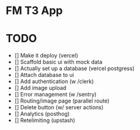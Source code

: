 # FM T3 App

# TODO

- [] Make it deploy (vercel)
- [] Scaffold basic ui with mock data
- [] Actually set up a database (vercel postgress)
- [] Attach database to ui
- [] Add authentication (w /clerk)
- [] Add image upload
- [] Error management (w /sentry)
- [] Routing/image page (parallel route)
- [] Delete button (w/ server actions)
- [] Analytics (posthog)
- [] Retelimiting (upstash)

